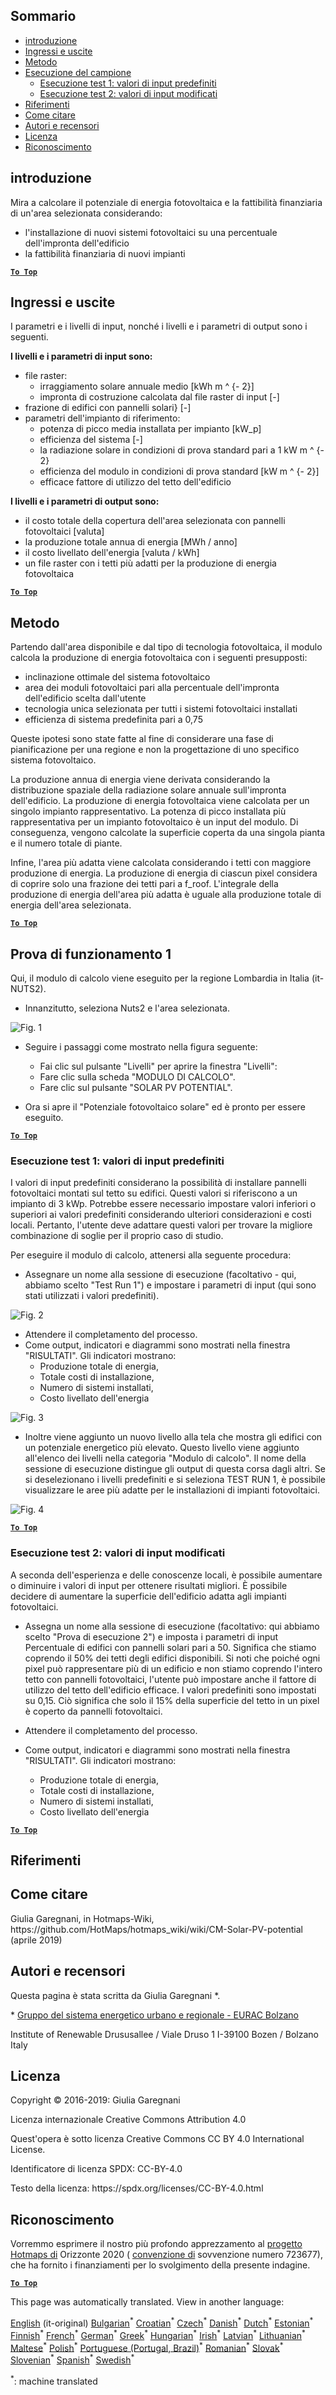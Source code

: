 <h2> Sommario </h2><ul><li> <a href="#introduction">introduzione</a> </li><li> <a href="#inputs-and-outputs">Ingressi e uscite</a> </li><li> <a href="#method">Metodo</a> </li><li> <a href="#sample-run">Esecuzione del campione</a> <ul><li> <a href="#test-run-1-default-input-values">Esecuzione test 1: valori di input predefiniti</a> </li><li> <a href="#test-run-2-modified-input-values">Esecuzione test 2: valori di input modificati</a> </li></ul></li><li> <a href="#references">Riferimenti</a> </li><li> <a href="#how-to-cite">Come citare</a> </li><li> <a href="#authors-and-reviewers">Autori e recensori</a> </li><li> <a href="#license">Licenza</a> </li><li> <a href="#acknowledgement">Riconoscimento</a> </li></ul><h2> introduzione </h2><p> Mira a calcolare il potenziale di energia fotovoltaica e la fattibilità finanziaria di un&#39;area selezionata considerando: </p><ul><li> l&#39;installazione di nuovi sistemi fotovoltaici su una percentuale dell&#39;impronta dell&#39;edificio </li><li> la fattibilità finanziaria di nuovi impianti </li></ul><p><ins> <code><strong><a href="#table-of-contents">To Top</a></strong></code> </ins> </p><h2> Ingressi e uscite </h2><p> I parametri e i livelli di input, nonché i livelli e i parametri di output sono i seguenti. </p><p> <strong>I livelli e i parametri di input sono:</strong> </p><ul><li> file raster: <ul><li> irraggiamento solare annuale medio [kWh m ^ {- 2}] </li><li> impronta di costruzione calcolata dal file raster di input [-] </li></ul></li><li> frazione di edifici con pannelli solari} [-] </li><li> parametri dell&#39;impianto di riferimento: <ul><li> potenza di picco media installata per impianto [kW_p] </li><li> efficienza del sistema [-] </li><li> la radiazione solare in condizioni di prova standard pari a 1 kW m ^ {- 2} </li><li> efficienza del modulo in condizioni di prova standard [kW m ^ {- 2}] </li><li> efficace fattore di utilizzo del tetto dell&#39;edificio </li></ul></li></ul><p> <strong>I livelli e i parametri di output sono:</strong> </p><ul><li> il costo totale della copertura dell&#39;area selezionata con pannelli fotovoltaici [valuta] </li><li> la produzione totale annua di energia [MWh / anno] </li><li> il costo livellato dell&#39;energia [valuta / kWh] </li><li> un file raster con i tetti più adatti per la produzione di energia fotovoltaica </li></ul><p><ins> <code><strong><a href="#table-of-contents">To Top</a></strong></code> </ins> </p><h2> Metodo </h2><p> Partendo dall&#39;area disponibile e dal tipo di tecnologia fotovoltaica, il modulo calcola la produzione di energia fotovoltaica con i seguenti presupposti: </p><ul><li> inclinazione ottimale del sistema fotovoltaico </li><li> area dei moduli fotovoltaici pari alla percentuale dell&#39;impronta dell&#39;edificio scelta dall&#39;utente </li><li> tecnologia unica selezionata per tutti i sistemi fotovoltaici installati </li><li> efficienza di sistema predefinita pari a 0,75 </li></ul><p> Queste ipotesi sono state fatte al fine di considerare una fase di pianificazione per una regione e non la progettazione di uno specifico sistema fotovoltaico. </p><p> La produzione annua di energia viene derivata considerando la distribuzione spaziale della radiazione solare annuale sull&#39;impronta dell&#39;edificio. La produzione di energia fotovoltaica viene calcolata per un singolo impianto rappresentativo. La potenza di picco installata più rappresentativa per un impianto fotovoltaico è un input del modulo. Di conseguenza, vengono calcolate la superficie coperta da una singola pianta e il numero totale di piante. </p><p> Infine, l&#39;area più adatta viene calcolata considerando i tetti con maggiore produzione di energia. La produzione di energia di ciascun pixel considera di coprire solo una frazione dei tetti pari a f_roof. L&#39;integrale della produzione di energia dell&#39;area più adatta è uguale alla produzione totale di energia dell&#39;area selezionata. </p><p><ins> <code><strong><a href="#table-of-contents">To Top</a></strong></code> </ins> </p><h2> Prova di funzionamento 1 </h2><p> Qui, il modulo di calcolo viene eseguito per la regione Lombardia in Italia (it-NUTS2). </p><ul><li> Innanzitutto, seleziona Nuts2 e l&#39;area selezionata. </li></ul><p><img alt="Fig. 1" src="https://github.com/HotMaps/hotmaps_wiki/blob/master/Images/cm_solar_PV/default_values_01.png" title="Seleziona una regione"/></p><ul><li><p> Seguire i passaggi come mostrato nella figura seguente: </p><ul><li> Fai clic sul pulsante &quot;Livelli&quot; per aprire la finestra &quot;Livelli&quot;: </li><li> Fare clic sulla scheda &quot;MODULO DI CALCOLO&quot;. </li><li> Fare clic sul pulsante &quot;SOLAR PV POTENTIAL&quot;. </li></ul></li><li><p> Ora si apre il &quot;Potenziale fotovoltaico solare&quot; ed è pronto per essere eseguito. </p></li></ul><p><ins> <code><strong><a href="#table-of-contents">To Top</a></strong></code> </ins> </p><h3> Esecuzione test 1: valori di input predefiniti </h3><p> I valori di input predefiniti considerano la possibilità di installare pannelli fotovoltaici montati sul tetto su edifici. Questi valori si riferiscono a un impianto di 3 kWp. Potrebbe essere necessario impostare valori inferiori o superiori ai valori predefiniti considerando ulteriori considerazioni e costi locali. Pertanto, l&#39;utente deve adattare questi valori per trovare la migliore combinazione di soglie per il proprio caso di studio. </p><p> Per eseguire il modulo di calcolo, attenersi alla seguente procedura: </p><ul><li> Assegnare un nome alla sessione di esecuzione (facoltativo - qui, abbiamo scelto &quot;Test Run 1&quot;) e impostare i parametri di input (qui sono stati utilizzati i valori predefiniti). </li></ul><p><img alt="Fig. 2" src="https://github.com/HotMaps/hotmaps_wiki/blob/master/Images/cm_solar_PV/default_values_02.png" title="Esecuzione di prova 1 con valori predefiniti"/></p><ul><li> Attendere il completamento del processo. </li><li> Come output, indicatori e diagrammi sono mostrati nella finestra &quot;RISULTATI&quot;. Gli indicatori mostrano: <ul><li> Produzione totale di energia, </li><li> Totale costi di installazione, </li><li> Numero di sistemi installati, </li><li> Costo livellato dell&#39;energia </li></ul></li></ul><p><img alt="Fig. 3" src="https://github.com/HotMaps/hotmaps_wiki/blob/master/Images/cm_solar_PV/default_values_03.png" title="Scheda INDICATORI della corsa di prova 1"/></p><ul><li> Inoltre viene aggiunto un nuovo livello alla tela che mostra gli edifici con un potenziale energetico più elevato. Questo livello viene aggiunto all&#39;elenco dei livelli nella categoria &quot;Modulo di calcolo&quot;. Il nome della sessione di esecuzione distingue gli output di questa corsa dagli altri. Se si deselezionano i livelli predefiniti e si seleziona TEST RUN 1, è possibile visualizzare le aree più adatte per le installazioni di impianti fotovoltaici. </li></ul><p><img alt="Fig. 4" src="https://github.com/HotMaps/hotmaps_wiki/blob/master/Images/cm_solar_PV/default_values_03.png" title="Prova di funzionamento 1 STRATO modulo di calcolo"/></p><p><ins> <code><strong><a href="#table-of-contents">To Top</a></strong></code> </ins> </p><h3> Esecuzione test 2: valori di input modificati </h3><p> A seconda dell&#39;esperienza e delle conoscenze locali, è possibile aumentare o diminuire i valori di input per ottenere risultati migliori. È possibile decidere di aumentare la superficie dell&#39;edificio adatta agli impianti fotovoltaici. </p><ul><li><p> Assegna un nome alla sessione di esecuzione (facoltativo: qui abbiamo scelto &quot;Prova di esecuzione 2&quot;) e imposta i parametri di input Percentuale di edifici con pannelli solari pari a 50. Significa che stiamo coprendo il 50% dei tetti degli edifici disponibili. Si noti che poiché ogni pixel può rappresentare più di un edificio e non stiamo coprendo l&#39;intero tetto con pannelli fotovoltaici, l&#39;utente può impostare anche il fattore di utilizzo del tetto dell&#39;edificio efficace. I valori predefiniti sono impostati su 0,15. Ciò significa che solo il 15% della superficie del tetto in un pixel è coperto da pannelli fotovoltaici. </p></li><li><p> Attendere il completamento del processo. </p></li><li><p> Come output, indicatori e diagrammi sono mostrati nella finestra &quot;RISULTATI&quot;. Gli indicatori mostrano: </p><ul><li> Produzione totale di energia, </li><li> Totale costi di installazione, </li><li> Numero di sistemi installati, </li><li> Costo livellato dell&#39;energia </li></ul></li></ul><p><ins> <code><strong><a href="#table-of-contents">To Top</a></strong></code> </ins> </p><h2> Riferimenti </h2><h2> Come citare </h2><p> Giulia Garegnani, in Hotmaps-Wiki, https://github.com/HotMaps/hotmaps_wiki/wiki/CM-Solar-PV-potential (aprile 2019) </p><h2> Autori e recensori </h2><p> Questa pagina è stata scritta da Giulia Garegnani *. </p><p> * <a href="http://www.eurac.edu/en/research/technologies/renewableenergy/researchfields/Pages/Energy-strategies-and-planning.aspx">Gruppo del sistema energetico urbano e regionale - EURAC Bolzano</a> </p><p> Institute of Renewable Drususallee / Viale Druso 1 I-39100 Bozen / Bolzano Italy </p><h2> Licenza </h2><p> Copyright © 2016-2019: Giulia Garegnani </p><p> Licenza internazionale Creative Commons Attribution 4.0 </p><p> Quest&#39;opera è sotto licenza Creative Commons CC BY 4.0 International License. </p><p> Identificatore di licenza SPDX: CC-BY-4.0 </p><p> Testo della licenza: https://spdx.org/licenses/CC-BY-4.0.html </p><h2> Riconoscimento </h2><p> Vorremmo esprimere il nostro più profondo apprezzamento al <a href="https://www.hotmaps-project.eu">progetto Hotmaps di</a> Orizzonte 2020 ( <a href="https://www.hotmaps-project.eu">convenzione di</a> sovvenzione numero 723677), che ha fornito i finanziamenti per lo svolgimento della presente indagine. </p><p><ins> <code><strong><a href="#table-of-contents">To Top</a></strong></code> </ins> </p>

This page was automatically translated. View in another language:

[English](../en/CM-Solar-thermal-and-PV-potential.md) (it-original) [Bulgarian](../bg/CM-Solar-thermal-and-PV-potential.md)<sup>\*</sup> [Croatian](../hr/CM-Solar-thermal-and-PV-potential.md)<sup>\*</sup> [Czech](../cs/CM-Solar-thermal-and-PV-potential.md)<sup>\*</sup> [Danish](../da/CM-Solar-thermal-and-PV-potential.md)<sup>\*</sup> [Dutch](../nl/CM-Solar-thermal-and-PV-potential.md)<sup>\*</sup> [Estonian](../et/CM-Solar-thermal-and-PV-potential.md)<sup>\*</sup> [Finnish](../fi/CM-Solar-thermal-and-PV-potential.md)<sup>\*</sup> [French](../fr/CM-Solar-thermal-and-PV-potential.md)<sup>\*</sup> [German](../de/CM-Solar-thermal-and-PV-potential.md)<sup>\*</sup> [Greek](../el/CM-Solar-thermal-and-PV-potential.md)<sup>\*</sup> [Hungarian](../hu/CM-Solar-thermal-and-PV-potential.md)<sup>\*</sup> [Irish](../ga/CM-Solar-thermal-and-PV-potential.md)<sup>\*</sup>  [Latvian](../lv/CM-Solar-thermal-and-PV-potential.md)<sup>\*</sup> [Lithuanian](../lt/CM-Solar-thermal-and-PV-potential.md)<sup>\*</sup> [Maltese](../mt/CM-Solar-thermal-and-PV-potential.md)<sup>\*</sup> [Polish](../pl/CM-Solar-thermal-and-PV-potential.md)<sup>\*</sup> [Portuguese (Portugal, Brazil)](../pt/CM-Solar-thermal-and-PV-potential.md)<sup>\*</sup> [Romanian](../ro/CM-Solar-thermal-and-PV-potential.md)<sup>\*</sup> [Slovak](../sk/CM-Solar-thermal-and-PV-potential.md)<sup>\*</sup> [Slovenian](../sl/CM-Solar-thermal-and-PV-potential.md)<sup>\*</sup> [Spanish](../es/CM-Solar-thermal-and-PV-potential.md)<sup>\*</sup> [Swedish](../sv/CM-Solar-thermal-and-PV-potential.md)<sup>\*</sup> 

<sup>\*</sup>: machine translated

